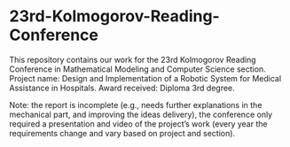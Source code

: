 # 23rd-Kolmogorov-Reading-Conference
This repository contains our work for the 23rd Kolmogorov Reading Conference in Mathematical Modeling and Computer Science section. Project name: Design and Implementation of a Robotic System for Medical Assistance in Hospitals. Award received: Diploma 3rd degree.

Note: the report is incomplete (e.g., needs further explanations in the mechanical part, and improving the ideas delivery), the conference only required a presentation and video of the project’s work (every year the requirements change and vary based on project and section).
